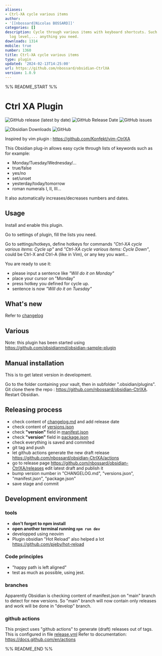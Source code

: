 ```yaml
---
aliases:
- Ctrl-XA cycle various items
author:
- '[[nbossard|Nicolas BOSSARD]]'
categories: []
description: Cycle through various items with keyboard shortcuts. Such as days, months,
  log level,... anything you need.
downloads: 1314
mobile: true
number: 1360
title: Ctrl-XA cycle various items
type: plugin
updated: '2024-02-13T14:25:00'
url: https://github.com/nbossard/obsidian-CtrlXA
version: 1.0.9
---
```


%% README_START %%

# Ctrl XA Plugin

![GitHub release (latest by date)](https://img.shields.io/github/v/release/nbossard/obsidian-CtrlXA)
![GitHub Release Date](https://img.shields.io/github/release-date/nbossard/obsidian-CtrlXA)
![GitHub issues](https://img.shields.io/github/issues/nbossard/obsidian-CtrlXA)

![Obsidian Downloads](https://img.shields.io/badge/dynamic/json?logo=obsidian&color=blue&label=downloads&query=%24%5B%22ctrl-xa%22%5D.downloads&url=https%3A%2F%2Fraw.githubusercontent.com%2Fobsidianmd%2Fobsidian-releases%2Fmaster%2Fcommunity-plugin-stats.json)
![GitHub](https://img.shields.io/github/license/nbossard/obsidian-CtrlXA)

Inspired by vim plugin : <https://github.com/Konfekt/vim-CtrlXA>

This Obsidian plug-in allows easy cycle through lists of keywords such as for example:

- Monday/Tuesday/Wednesday/...
- true/false
- yes/no
- set/unset
- yesterday/today/tomorrow
- roman numerals I, II, III...

It also automatically increases/decreases numbers and dates.

## Usage

Install and enable this plugin.

Go to settings of plugin, fill the lists you need.

Go to settings/hotkeys,
define hotkeys for commands *"Ctrl-XA cycle various items: Cycle up"*
and *"Ctrl-XA cycle various items: Cycle Down"*,
could be Ctrl-X and Ctrl-A (like in Vim), or any key you want...

You are ready to use it:

- please input a sentence like *"Will do it on Monday"*
- place your cursor on "Monday"
- press hotkey you defined for cycle up.
- sentence is now *"Will do it on Tuesday"*

## What's new

Refer to [changelog](https://github.com/nbossard/obsidian-CtrlXA/blob/master/CHANGELOG.md)

## Various

Note: this plugin has been started using <https://github.com/obsidianmd/obsidian-sample-plugin>

## Manual installation

This is to get latest version in development.

Go to the folder containing your vault, then in subfolder ".obsidian/plugins".
Git clone there the repo : <https://github.com/nbossard/obsidian-CtrlXA>.
Restart Obsidian.

## Releasing process

- check content of [changelog.md](./changelog.md) and add release date
- check content of [versions.json](./versions.json)
- check **"version"** field in [manifest.json](manifest.json)
- check **"version"** field in [package.json](package.json)
- check everything is saved and commited
- git tag and push
- let github actions generate the new draft release <https://github.com/nbossard/obsidian-CtrlXA/actions>
- go to release page <https://github.com/nbossard/obsidian-CtrlXA/releases>
  edit latest draft and publish it
- bump version number in "CHANGELOG.md", "versions.json", "manifest.json", "package.json"
- save stage and commit

## Development environment

### tools

- **don't forget to npm install**
- **open another terminal running `npm run dev`**
- developped using neovim
- Plugin obsidian "Hot Reload" also helped a lot <https://github.com/pjeby/hot-reload>

### Code principles

- "happy path is left aligned"
- test as much as possible, using jest.

### branches

Apparently Obsidian is checking content of manifest.json
on "main" branch to detect for new versions.
So "main" branch will now contain only releases
and work will be done in "develop" branch.

### github actions

This project uses "github actions" to generate (draft) releases out of tags.
This is configured in file [release.yml](./.github/orkflows/release.yml)
Refer to documentation: <https://docs.github.com/en/actions>


%% README_END %%